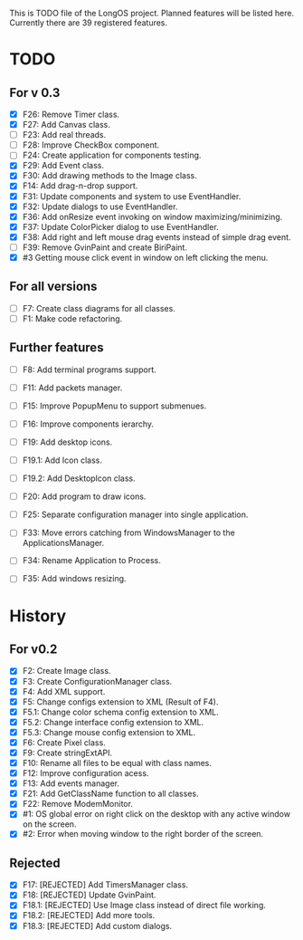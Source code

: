 This is TODO file of the LongOS project. Planned features will be listed here.
Currently there are 39 registered features.

TODO
========

For v 0.3
--------
- [X] F26: Remove Timer class.
- [X] F27: Add Canvas class.
- [ ] F23: Add real threads.
- [ ] F28: Improve CheckBox component.
- [ ] F24: Create application for components testing.
- [X] F29: Add Event class.
- [X] F30: Add drawing methods to the Image class.
- [X] F14: Add drag-n-drop support.
- [X] F31: Update components and system to use EventHandler.
- [X] F32: Update dialogs to use EventHandler.
- [X] F36: Add onResize event invoking on window maximizing/minimizing.
- [X] F37: Update ColorPicker dialog to use EventHandler.
- [X] F38: Add right and left mouse drag events instead of simple drag event.
- [ ] F39: Remove GvinPaint and create BiriPaint.
- [X] #3 Getting mouse click event in window on left clicking the menu.

For all versions
--------
- [ ] F7: Create class diagrams for all classes.
- [ ] F1: Make code refactoring.

Further features
--------
- [ ] F8: Add terminal programs support.
- [ ] F11: Add packets manager.
- [ ] F15: Improve PopupMenu to support submenues.
- [ ] F16: Improve components ierarchy.
- [ ] F19: Add desktop icons.
- [ ] F19.1: Add Icon class.
- [ ] F19.2: Add DesktopIcon class.
- [ ] F20: Add program to draw icons.
- [ ] F25: Separate configuration manager into single application.
- [ ] F33: Move errors catching from WindowsManager to the ApplicationsManager.
- [ ] F34: Rename Application to Process.
- [ ] F35: Add windows resizing.


History
========

For v0.2
--------

- [X] F2: Create Image class.
- [X] F3: Create ConfigurationManager class.
- [X] F4: Add XML support.
- [X] F5: Change configs extension to XML (Result of F4).
- [X] F5.1: Change color schema config extension to XML.
- [X] F5.2: Change interface config extension to XML.
- [X] F5.3: Change mouse config extension to XML.
- [X] F6: Create Pixel class.
- [X] F9: Create stringExtAPI.
- [X] F10: Rename all files to be equal with class names.
- [X] F12: Improve configuration acess.
- [X] F13: Add events manager.
- [X] F21: Add GetClassName function to all classes.
- [X] F22: Remove ModemMonitor.
- [X] #1: OS global error on right click on the desktop with any active window on the screen.
- [X] #2: Error when moving window to the right border of the screen.

Rejected
--------
- [X] F17: [REJECTED] Add TimersManager class.
- [X] F18: [REJECTED] Update GvinPaint.
- [X] F18.1: [REJECTED] Use Image class instead of direct file working.
- [X] F18.2: [REJECTED] Add more tools.
- [X] F18.3: [REJECTED] Add custom dialogs.